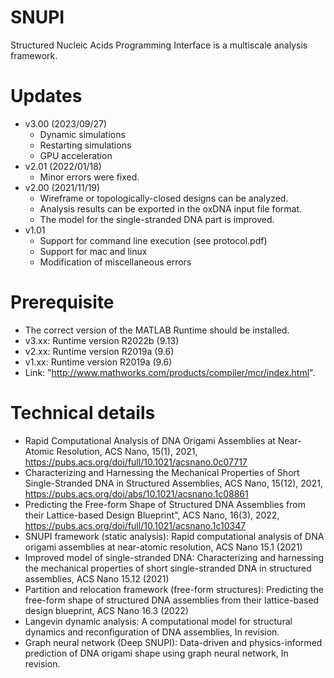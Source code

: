 # SNUPI
  Structured Nucleic Acids Programming Interface is a multiscale analysis framework.

# Updates
  - v3.00 (2023/09/27)
	* Dynamic simulations
	* Restarting simulations
	* GPU acceleration
  - v2.01 (2022/01/18)
    * Minor errors were fixed.
  - v2.00 (2021/11/19)
    * Wireframe or topologically-closed designs can be analyzed.
    * Analysis results can be exported in the oxDNA input file format.
    * The model for the single-stranded DNA part is improved.
  - v1.01
    * Support for command line execution (see protocol.pdf)
    * Support for mac and linux
    * Modification of miscellaneous errors

# Prerequisite
  - The correct version of the MATLAB Runtime should be installed.
  - v3.xx: Runtime version R2022b (9.13)
  - v2.xx: Runtime version R2019a (9.6)
  - v1.xx: Runtime version R2019a (9.6)
  - Link: "http://www.mathworks.com/products/compiler/mcr/index.html".

# Technical details
  - Rapid Computational Analysis of DNA Origami Assemblies at Near-Atomic Resolution, ACS Nano, 15(1), 2021, https://pubs.acs.org/doi/full/10.1021/acsnano.0c07717
  - Characterizing and Harnessing the Mechanical Properties of Short Single-Stranded DNA in Structured Assemblies, ACS Nano, 15(12), 2021, https://pubs.acs.org/doi/abs/10.1021/acsnano.1c08861
  - Predicting the Free-form Shape of Structured DNA Assemblies from their Lattice-based Design Blueprint", ACS Nano, 16(3), 2022, https://pubs.acs.org/doi/full/10.1021/acsnano.1c10347
  - SNUPI framework (static analysis): Rapid computational analysis of DNA origami assemblies at near-atomic resolution, ACS Nano 15.1 (2021)
  - Improved model of single-stranded DNA: Characterizing and harnessing the mechanical properties of short single-stranded DNA in structured assemblies, ACS Nano 15.12 (2021)
  - Partition and relocation framework (free-form structures): Predicting the free-form shape of structured DNA assemblies from their lattice-based design blueprint, ACS Nano 16.3 (2022)
  - Langevin dynamic analysis: A computational model for structural dynamics and reconfiguration of DNA assemblies, In revision.
  - Graph neural network (Deep SNUPI): Data-driven and physics-informed prediction of DNA origami shape using graph neural network, In revision.
  
  